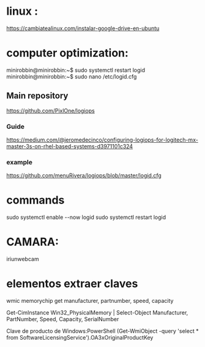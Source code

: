 
# linux : 
https://cambiatealinux.com/instalar-google-drive-en-ubuntu


# computer optimization: 
minirobbin@minirobbin:~$ sudo systemctl restart logid
minirobbin@minirobbin:~$ sudo nano /etc/logid.cfg

## Main repository
https://github.com/PixlOne/logiops

### Guide
https://medium.com/@jeromedecinco/configuring-logiops-for-logitech-mx-master-3s-on-rhel-based-systems-d3971101c324

### example
https://github.com/menuRivera/logiops/blob/master/logid.cfg

# commands
sudo systemctl enable --now logid
sudo systemctl restart logid


# CAMARA: 
iriunwebcam


# elementos extraer claves 
wmic memorychip get manufacturer, partnumber, speed, capacity

Get-CimInstance Win32_PhysicalMemory | Select-Object Manufacturer, PartNumber, Speed, Capacity, SerialNumber


Clave de producto de Windows:PowerShell
(Get-WmiObject -query 'select * from SoftwareLicensingService').OA3xOriginalProductKey
